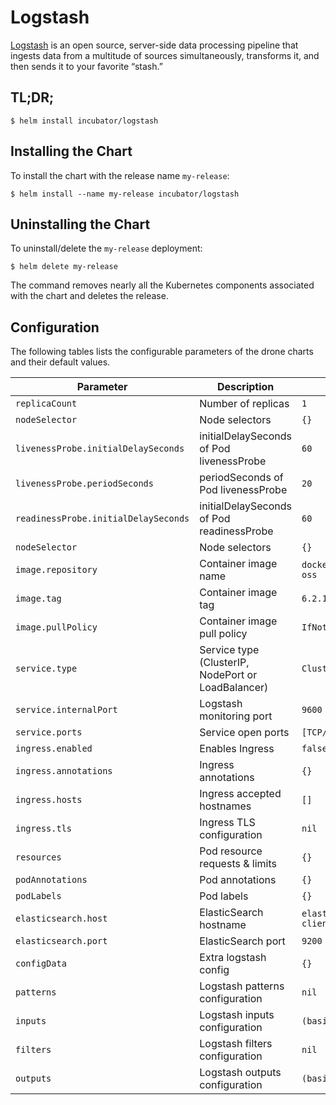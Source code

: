 # Logstash

[Logstash](https://www.elastic.co/products/logstash) is an open source, server-side data processing pipeline that ingests data from a multitude of sources simultaneously, transforms it, and then sends it to your favorite “stash.”

## TL;DR;

```console
$ helm install incubator/logstash
```

## Installing the Chart

To install the chart with the release name `my-release`:

```console
$ helm install --name my-release incubator/logstash
```

## Uninstalling the Chart

To uninstall/delete the `my-release` deployment:

```console
$ helm delete my-release
```

The command removes nearly all the Kubernetes components associated with the
chart and deletes the release.

## Configuration

The following tables lists the configurable parameters of the drone charts and their default values.

|              Parameter               |                    Description                     |                     Default                      |
| -----------------------------------  | -------------------------------------------------- | ------------------------------------------------ |
| `replicaCount`                       | Number of replicas                                 | `1`                                              |
| `nodeSelector`                       | Node selectors                                     | `{}`                                             |
| `livenessProbe.initialDelaySeconds`  | initialDelaySeconds of Pod livenessProbe           | `60`                                             |
| `livenessProbe.periodSeconds`        | periodSeconds of Pod livenessProbe                 | `20`                                             |
| `readinessProbe.initialDelaySeconds` | initialDelaySeconds of Pod readinessProbe          | `60`                                             |
| `nodeSelector`                       | Node selectors                                     | `{}`                                             |
| `image.repository`                   | Container image name                               | `docker.elastic.co/logstash/logstash-oss`        |
| `image.tag`                          | Container image tag                                | `6.2.1`                                          |
| `image.pullPolicy`                   | Container image pull policy                        | `IfNotPresent`                                   |
| `service.type`                       | Service type (ClusterIP, NodePort or LoadBalancer) | `ClusterIP`                                      |
| `service.internalPort`               | Logstash monitoring port                           | `9600`                                           |
| `service.ports`                      | Service open ports                                 | `[TCP/1514, UDP/1514, TCP/5044]`                 |
| `ingress.enabled`                    | Enables Ingress                                    | `false`                                          |
| `ingress.annotations`                | Ingress annotations                                | `{}`                                             |
| `ingress.hosts`                      | Ingress accepted hostnames                         | `[]`                                             |
| `ingress.tls`                        | Ingress TLS configuration                          | `nil`                                            |
| `resources`                          | Pod resource requests & limits                     | `{}`                                             |
| `podAnnotations`                     | Pod annotations                                    | `{}`                                             |
| `podLabels`                          | Pod labels                                         | `{}`                                             |
| `elasticsearch.host`                 | ElasticSearch hostname                             | `elasticsearch-client.default.svc.cluster.local` |
| `elasticsearch.port`                 | ElasticSearch port                                 | `9200`                                           |
| `configData`                         | Extra logstash config                              | `{}`                                             |
| `patterns`                           | Logstash patterns configuration                    | `nil`                                            |
| `inputs`                             | Logstash inputs configuration                      | `(basic)`                                        |
| `filters`                            | Logstash filters configuration                     | `nil`                                            |
| `outputs`                            | Logstash outputs configuration                     | `(basic)`                                        |
